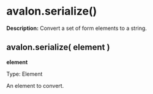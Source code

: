 avalon.serialize()
=========

**Description:** Convert a set of form elements to a string.

avalon.serialize( element )
-----------------------

**element**

Type: Element

An element to convert.

